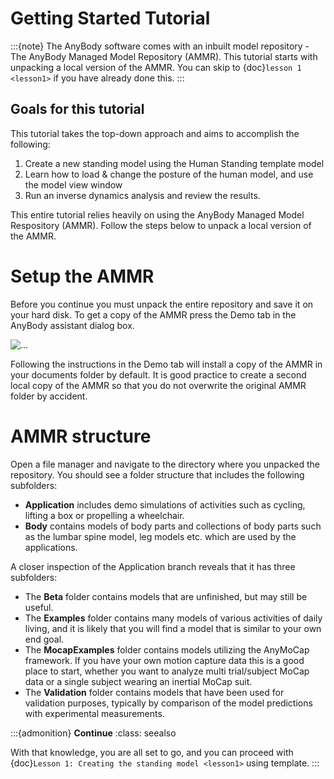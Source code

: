 # Getting Started Tutorial

:::{note}
The AnyBody software comes with an inbuilt model repository - The AnyBody Managed Model Repository (AMMR). This tutorial starts with unpacking a local version of the AMMR. You can skip to {doc}`lesson 1 <lesson1>` if you have already done this. 
:::


## Goals for this tutorial

This tutorial takes the top-down approach and aims to accomplish the following:

1. Create a new standing model using the Human Standing template model
2. Learn how to load & change the posture of the human model, and use the model view window
3. Run an inverse dynamics analysis and review the results.

This entire tutorial relies heavily on using the AnyBody Managed Model Respository (AMMR). 
Follow the steps below to unpack a local version of the AMMR.

# Setup the AMMR


Before you continue you must unpack the entire repository and save it on
your hard disk. To get a copy of the AMMR press the Demo tab in the
AnyBody assistant dialog box.

![...](_static/intro/image1.png)

Following the instructions in the Demo tab will install a copy of the AMMR in your documents folder by
default. It is good practice to create a second local copy of the AMMR
so that you do not overwrite the original AMMR folder by accident.

# AMMR structure

Open a file manager and navigate to the directory where you unpacked the
repository. You should see a folder structure that includes the
following subfolders:

- **Application** includes demo simulations of activities such as cycling, lifting
  a box or propelling a wheelchair.
- **Body** contains models of body parts and collections of body parts such as the lumbar spine model, leg models etc.
  which are used by the applications.

A closer inspection of the Application branch reveals that it has three subfolders:

- The **Beta** folder contains models that are unfinished, but may still be useful.
- The **Examples** folder contains many models of various activities of daily living, and it is likely that you
  will find a model that is similar to your own end goal.
- The **MocapExamples** folder contains models utilizing the AnyMoCap framework. If you have your own motion capture data this is a good place to start,
  whether you want to analyze multi trial/subject MoCap data or a single subject wearing an inertial MoCap suit.
- The **Validation** folder contains models that have been used for validation purposes, typically by comparison of the model predictions
  with experimental measurements.


:::{admonition} **Continue**
:class: seealso

With that knowledge, you are all set to go, and you can proceed with
{doc}`Lesson 1: Creating the standing model <lesson1>` using
template.
:::

